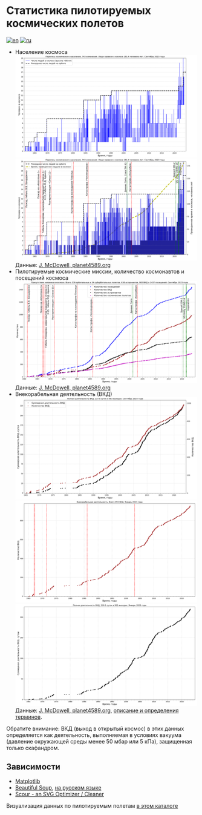 # Статистика пилотируемых космических полетов

[![en](https://img.shields.io/badge/lang-en-red.svg)](README.md)
[![ru](https://img.shields.io/badge/lang-ru-green.svg)](README-ru.md)

* Население космоса
![Население космоса](../../../plots/manned/spacepop-steps-ru.png "Население космоса")
![Время, проведенное людьми в космосе](../../../plots/manned/spacepop-spent-steps-filled-ru.png "Время, проведенное людьми в космосе")
Данные: [J. McDowell, planet4589.org](https://planet4589.org/space/astro/web/pop.html)
* Пилотируемые космические миссии, количество космонавтов и посещений космоса
![Присутствие человека в космосе](../../../plots/manned/mannedflights-astronauts-rides-evas-ru.png "Присутствие человека в космосе")
Данные: [J. McDowell, planet4589.org](https://planet4589.org/space/astro/web/)
* Внекорабельная деятельность (ВКД)
![Количество выходов в открытый космос и полное время внекорабельной деятельности (ВКД)](../../../plots/manned/evas-total-time-counts-ru.png "Количество выходов в открытый космос и полное время внекорабельной деятельности (ВКД)")
![Количество выходов в открытый космос (ВКД)](../../../plots/manned/evas-total-counts.svg "Количество выходов в открытый космос (ВКД)")
![Суммарное время всех выходов в открытый космос (внекорабельной деятельности, ВКД)](../../../plots/manned/evas-total-time.svg "Суммарное время всех выходов в открытый космос (внекорабельной деятельности, ВКД)")
Данные: [J. McDowell, planet4589.org](https://planet4589.org/space/astro/web/),
[описание и определения терминов](https://planet4589.org/space/astro/web/evas.html).

Обратите внимание: ВКД (выход в открытый космос) в этих данных определяется как деятельность, выполняемая в условиях вакуума (давление окружающей среды менее 50 мбар или 5 кПа), защищенная только скафандром.

## Зависимости

* [Matplotlib](https://matplotlib.org/)
* [Beautiful Soup](https://www.crummy.com/software/BeautifulSoup/bs4/doc/), [на русском языке](https://www.crummy.com/software/BeautifulSoup/bs4/doc.ru/)
* [Scour - an SVG Optimizer / Cleaner](https://github.com/scour-project/scour)

Визуализация данных по пилотируемым полетам [в этом каталоге](../../src/astrodata/manned/)

